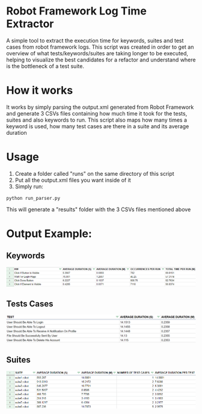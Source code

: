 # Robot Framework Log Time Extractor
A simple tool to extract the execution time for keywords, suites and test cases from robot framework logs.
This script was created in order to get an overview of what tests/keywords/suites are taking longer to be executed, helping to visualize the best candidates for a refactor and understand where is the bottleneck of a test suite.

# How it works

It works by simply parsing the output.xml generated from Robot Framework and generate 3 CSVs files containing how much time it took for the tests, suites and also keywords to run. This script also maps how many times a keyword is used, how many test cases are there in a suite and its average duration

# Usage

1. Create a folder called "runs" on the same directory of this script
2. Put all the output.xml files you want inside of it
3. Simply run:
```
python run_parser.py
```

This will generate a "results" folder with the 3 CSVs files mentioned above

# Output Example:

## Keywords
<img src="/images/keyword_example.PNG" alt="Keywords generated file example"/>


## Tests Cases
<img src="/images/test_example.PNG" alt="Tests generated file example"/>


## Suites
<img src="/images/suite_example.PNG" alt="Suites generated file example"/>
